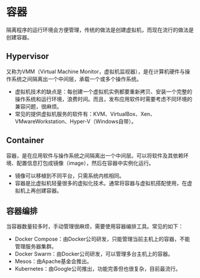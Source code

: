 # 容器

隔离程序的运行环境会方便管理，传统的做法是创建虚拟机，而现在流行的做法是创建容器。

## Hypervisor

又称为VMM（Virtual Machine Monitor，虚拟机监视器），是在计算机硬件与操作系统之间隔离出一个中间层，承载一个或多个操作系统。
- 虚拟机技术的缺点是：每创建一个虚拟机实例都要重新拷贝、安装一个完整的操作系统和运行环境，浪费时间。而且，发布应用软件时需要考虑不同环境的兼容问题，很麻烦。
- 常见的提供虚拟机服务的软件有：KVM、VirtualBox、Xen、VMwareWorkstation、Hyper-V（Windows自带）。

## Container

容器，是在应用软件与操作系统之间隔离出一个中间层。可以将软件及其依赖环境、配置信息打包成镜像（image），然后在容器中实例化运行。
- 镜像可以移植到不同平台，只需系统内核相同。
- 容器是比虚拟机轻量很多的虚拟化技术。通常将容器与虚拟机搭配使用，在虚拟机上再创建容器。

## 容器编排

当容器数量较多时，手动管理很麻烦，需要使用容器编排工具。常见的如下：
- Docker Compose：由Docker公司研发，只能管理当前主机上的容器，不能管理服务器集群。
- Docker Swarm：由Docker公司研发，可以管理多台主机上的容器。
- Mesos：由Apache基金会推出。
- Kubernetes：由Google公司推出，功能完善但也很复杂，目前最流行。
